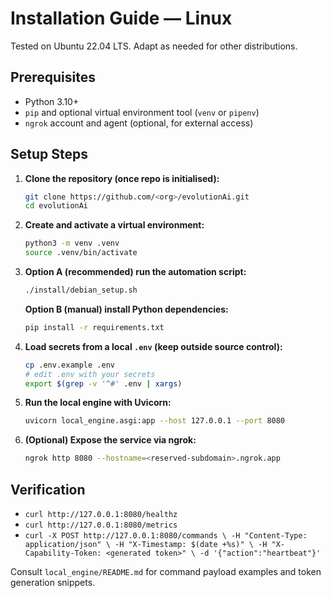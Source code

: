 # Installation Guide — Linux

Tested on Ubuntu 22.04 LTS. Adapt as needed for other distributions.

## Prerequisites
- Python 3.10+
- `pip` and optional virtual environment tool (`venv` or `pipenv`)
- `ngrok` account and agent (optional, for external access)

## Setup Steps
1. **Clone the repository (once repo is initialised):**
   ```bash
   git clone https://github.com/<org>/evolutionAi.git
   cd evolutionAi
   ```
2. **Create and activate a virtual environment:**
   ```bash
   python3 -m venv .venv
   source .venv/bin/activate
   ```
3. **Option A (recommended) run the automation script:**
   ```bash
   ./install/debian_setup.sh
   ```
   **Option B (manual) install Python dependencies:**
   ```bash
   pip install -r requirements.txt
   ```
4. **Load secrets from a local `.env` (keep outside source control):**
   ```bash
   cp .env.example .env
   # edit .env with your secrets
   export $(grep -v '^#' .env | xargs)
   ```
5. **Run the local engine with Uvicorn:**
   ```bash
   uvicorn local_engine.asgi:app --host 127.0.0.1 --port 8080
   ```
6. **(Optional) Expose the service via ngrok:**
   ```bash
   ngrok http 8080 --hostname=<reserved-subdomain>.ngrok.app
   ```

## Verification
- `curl http://127.0.0.1:8080/healthz`
- `curl http://127.0.0.1:8080/metrics`
- `curl -X POST http://127.0.0.1:8080/commands \
    -H "Content-Type: application/json" \
    -H "X-Timestamp: $(date +%s)" \
    -H "X-Capability-Token: <generated token>" \
    -d '{"action":"heartbeat"}'`

Consult `local_engine/README.md` for command payload examples and token generation snippets.
